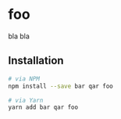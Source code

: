 # foo

bla bla

<!--@installation()-->
## Installation

```sh
# via NPM
npm install --save bar qar foo

# via Yarn
yarn add bar qar foo
```
<!--/@-->
